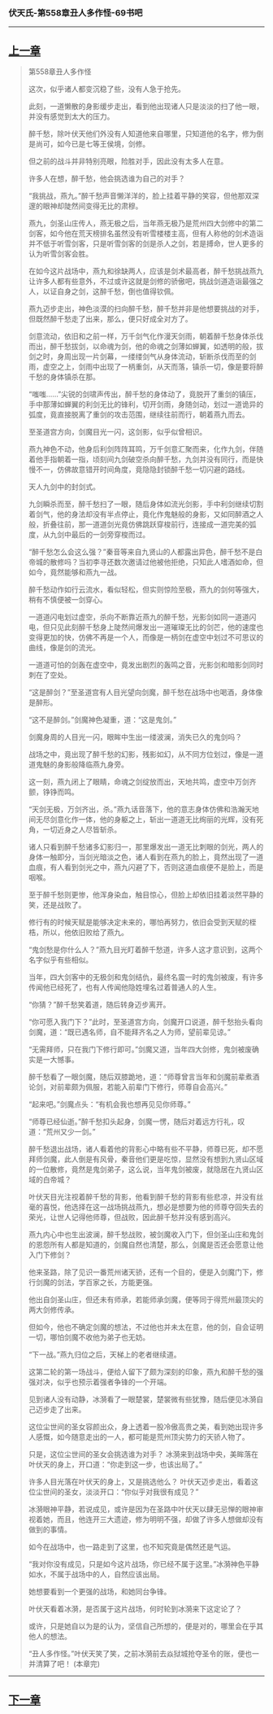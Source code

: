 ### 伏天氏-第558章丑人多作怪-69书吧

--------
[上一章](./6926d6d7acf7106a74ca7f738f0fe996.md)
--------


>
>
>
>第558章丑人多作怪
>
>这次，似乎诸人都变沉稳了些，没有人急于抢先。
>
>此刻，一道懒散的身影缓步走出，看到他出现诸人只是淡淡的扫了他一眼，并没有感觉到太大的压力。
>
>醉千愁，除叶伏天他们外没有人知道他来自哪里，只知道他的名字，修为倒是尚可，如今已是七等王侯境，剑修。
>
>但之前的战斗并非特别亮眼，险胜对手，因此没有太多人在意。
>
>许多人在想，醉千愁，他会挑选谁为自己的对手？
>
>“我挑战，燕九。”醉千愁声音懒洋洋的，脸上挂着平静的笑容，但他那双深邃的眼神却陡然间变得无比的肃穆。
>
>燕九，剑圣山庄传人，燕无极之后，当年燕无极乃是荒州四大剑修中的第二剑客，如今他在荒天榜排名虽然没有听雪楼楼主高，但有人称他的剑术造诣并不低于听雪剑客，只是听雪剑客的剑是杀人之剑，若是搏命，世人更多的认为听雪剑客会胜。
>
>在如今这片战场中，燕九和徐缺两人，应该是剑术最高者，醉千愁挑战燕九让许多人都有些意外，不过或许这就是剑修的骄傲吧，挑战剑道造诣最强之人，以证自身之剑，这醉千愁，倒也值得钦佩。
>
>燕九迈步走出，神色淡漠的扫向醉千愁，醉千愁并非是他想要挑战的对手，但既然醉千愁走了出来，那么，便只好成全对方了。
>
>剑意流动，依旧和之前一样，万千剑气化作漫天剑雨，朝着醉千愁身体杀伐而出，醉千愁拔剑，以命魂为剑，他的命魂之剑薄如蝉翼，如透明的般，拔剑之时，身周出现一片剑幕，一缕缕剑气从身体流动，斩断杀伐而至的剑雨，虚空之上，剑雨中出现了一柄重剑，从天而落，镇杀一切，像是要将醉千愁的身体镇杀在那。
>
>“嗤嗤……”尖锐的剑啸声传出，醉千愁的身体动了，竟脱开了重剑的镇压，手中那薄如蝉翼的利剑无比的锋利，切开剑雨，身随剑动，划过一道诡异的弧度，竟直接脱离了重剑的攻击范围，继续往前而行，朝着燕九而去。
>
>至圣道宫方向，剑魔目光一闪，这剑影，似乎似曾相识。
>
>燕九神色不动，他身后利剑阵阵耳鸣，万千剑意汇聚而来，化作九剑，伴随着他手指朝着一指，顷刻间九剑破空杀向醉千愁，九剑并没有同行，而是快慢不一，仿佛故意错开时间角度，竟隐隐封锁醉千愁一切闪避的路线。
>
>天人九剑中的封剑式。
>
>九剑瞬杀而至，醉千愁扫了一眼，随后身体如流光剑影，手中利剑继续切割着剑气，他的身法却没有半点停止，竟化作鬼魅般的身影，又如同醉酒之人般，折叠往前，那一道道剑光竟仿佛跳跃穿梭前行，连接成一道完美的弧度，从九剑中最后的一剑旁穿梭而过。
>
>“醉千愁怎么会这么强？”秦音等来自九贤山的人都露出异色，醉千愁不是白帝城的散修吗？当初李寻还数次邀请过他被他拒绝，只知此人嗜酒如命，但如今，竟然能够和燕九一战。
>
>醉千愁动作如行云流水，看似轻松，但实则惊险至极，燕九的剑何等强大，稍有不慎便被一剑穿心。
>
>一道道闪电划过虚空，杀向不断靠近燕九的醉千愁，光影剑如同一道道闪电，但只见此刻醉千愁身上陡然间爆发出一道璀璨无比的剑芒，他的速度也变得更加的快，仿佛不再是一个人，而像是一柄剑在虚空中划过不可思议的曲线，像是剑的流光。
>
>一道道可怕的剑轰在虚空中，竟发出剧烈的轰鸣之音，光影剑和暗影剑同时刺在了空处。
>
>“这是醉剑？”至圣道宫有人目光望向剑魔，醉千愁在战场中也喝酒，身体像是醉形。
>
>“这不是醉剑。”剑魔神色凝重，道：“这是鬼剑。”
>
>剑魔身周的人目光一闪，眼眸中生出一缕波澜，消失已久的鬼剑吗？
>
>战场之中，竟出现了醉千愁的幻影，残影如幻，从不同方位划过，像是一道道鬼魅的身影般降临燕九身旁。
>
>这一刻，燕九闭上了眼睛，命魂之剑绽放而出，天地共鸣，虚空中万剑齐颤，铮铮而鸣。
>
>“天剑无极，万剑齐出，杀。”燕九话音落下，他的意志身体仿佛和浩瀚天地间无尽剑意化作一体，他的身躯之上，斩出一道道无比绚丽的光辉，没有死角，一切近身之人尽皆斩杀。
>
>诸人只看到醉千愁诸多幻影归一，那里爆发出一道无比刺眼的剑光，两人的身体一触即分，当剑光暗淡之色，诸人看到在燕九的脸上，竟然出现了一道血痕，有人看到剑光之中，燕九闪避了下，否则这道血痕便不是脸上，而是咽喉。
>
>至于醉千愁则更惨，他浑身染血，触目惊心，但脸上却依旧挂着淡然平静的笑，还是战败了。
>
>修行有的时候天赋是能够决定未来的，哪怕再努力，依旧会受到天赋的桎梏，所以，他依旧败给了燕九。
>
>“鬼剑愁是你什么人？”燕九目光盯着醉千愁道，许多人这才意识到，这两个名字似乎有些相似。
>
>当年，四大剑客中的无极剑和鬼剑结仇，最终名震一时的鬼剑被废，有许多传闻他已经死了，也有人传闻他隐姓埋名过着普通人的人生。
>
>“你猜？”醉千愁笑着道，随后转身迈步离开。
>
>“你可愿入我门下？”此时，至圣道宫方向，剑魔开口说道，醉千愁抬头看向剑魔，道：“既已遇名师，自不能拜齐名之人为师，望前辈见谅。”
>
>“无需拜师，只在我门下修行即可。”剑魔又道，当年四大剑修，鬼剑被废确实是一大憾事。
>
>醉千愁看了一眼剑魔，随后双膝跪地，道：“师尊曾言当年和剑魔前辈煮酒论剑，对前辈颇为佩服，若能入前辈门下修行，师尊自会高兴。”
>
>“起来吧。”剑魔点头：“有机会我也想再见见你师尊。”
>
>“师尊已经仙逝。”醉千愁扣头起身，剑魔一愣，随后对着远方行礼，叹道：“荒州又少一剑。”
>
>醉千愁退出战场，诸人看着他的背影心中略有些不平静，师尊已死，却不愿拜师剑魔，此人倒是有风骨，秦音他们更是吃惊，显然没有想到九贤山区域的一位散修，竟然是鬼剑弟子，这么说，当年鬼剑被废，就隐居在九贤山区域的白帝城？
>
>叶伏天目光注视着醉千愁的背影，他看到醉千愁的背影有些悲凉，并没有丝毫的喜悦，他选择在这一战场挑战燕九，想必是想要为他的师尊夺回失去的荣光，让世人记得他师尊，但战败，因此醉千愁并没有感到高兴。
>
>燕九内心中也生出波澜，醉千愁战败，被剑魔收入门下，但剑圣山庄和鬼剑的恩怨所有人都是知道的，剑魔自然也清楚，那么，剑魔是否还会愿意让他入门下修剑？
>
>他来圣路，除了见识一番荒州诸天骄，还有一个目的，便是入剑魔门下，修行剑魔的剑法，学百家之长，方能更强。
>
>他出自剑圣山庄，但还未有师承，若能师承剑魔，便等同于得荒州最顶尖的两大剑修传承。
>
>但如今，他也不确定剑魔的想法，不过他也并未太在意，他的剑，自会证明一切，哪怕剑魔不收他为弟子也无妨。
>
>“下一战。”燕九归位之后，天梯上的老者继续道。
>
>这第二轮的第一场战斗，便给人留下了颇为深刻的印象，燕九和醉千愁的强强对决，似乎也预示着强者争锋的一个开端。
>
>见到诸人没有动静，冰漪看了一眼楚裳，楚裳微有些犹豫，随后便见冰漪自己迈步走了出来。
>
>这位尘世间的圣女容颜出众，身上透着一股冷傲高贵之美，看到她出现许多人感慨，如今随意走出的一人，都可能是荒州顶尖势力的天骄人物了。
>
>只是，这位尘世间的圣女会挑选谁为对手？
>冰漪来到战场中央，美眸落在叶伏天的身上，开口道：“你走到这一步，也该出局了。”
>
>许多人目光落在叶伏天的身上，又是挑选他么？
>叶伏天迈步走出，看着这位尘世间的圣女，淡淡开口：“你似乎对我很有成见？”
>
>冰漪眼神平静，若说成见，或许是因为在圣路中叶伏天以肆无忌惮的眼神审视着她，而且，他连开三大遗迹，修为明明不强，却做了许多人想做却没有做到的事情。
>
>如今在战场中，也一路走到了这里，也不知究竟是偶然还是气运。
>
>“我对你没有成见，只是如今这片战场，你已经不属于这里。”冰漪神色平静如水，不属于战场中的人，自然应该出局。
>
>她想要看到一个更强的战场，和她同台争锋。
>
>叶伏天看着冰漪，是否属于这片战场，何时轮到冰漪来下这定论了？
>
>或许，只是她自以为是的认为，坚信自己所想的，便是对的，哪里会在乎其他人的想法。
>
>“丑人多作怪。”叶伏天笑了笑，之前冰漪前去焱狱城抢夺圣令的账，便也一并清算了吧！
>(本章完)
>
>

--------
[下一章](./fc6df0348c13d9e2d6faf43a51bbb6b5.md)
--------
